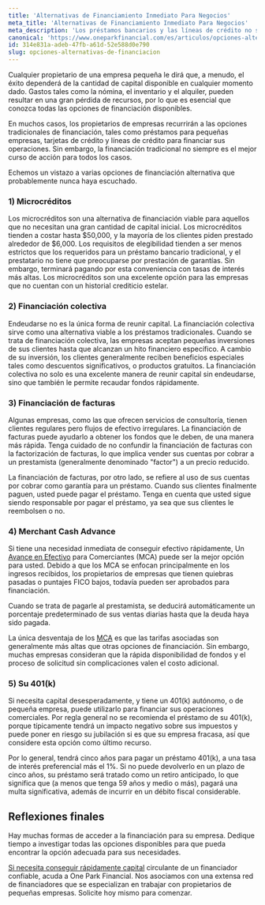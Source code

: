 ```yaml
---
title: 'Alternativas de Financiamiento Inmediato Para Negocios'
meta_title: 'Alternativas de Financiamiento Inmediato Para Negocios'
meta_description: 'Los préstamos bancarios y las lí­neas de crédito no son los unicos métodos para obtener fondos para su negocio. Conozca estas alternativas de financiamiento inmediato para empresas .'
canonical: 'https://www.oneparkfinancial.com/es/articulos/opciones-alternativas-de-financiacion'
id: 314e831a-adeb-47fb-a61d-52e588d0e790
slug: opciones-alternativas-de-financiacion
---
```

Cualquier propietario de una empresa pequeña le dirá que, a menudo, el éxito dependerá de la cantidad de capital disponible en cualquier momento dado. Gastos tales como la nómina, el inventario y el alquiler, pueden resultar en una gran pérdida de recursos, por lo que es esencial que conozca todas las opciones de financiación disponibles. 

En muchos casos, los propietarios de empresas recurrirán a las opciones tradicionales de financiación, tales como préstamos para pequeñas empresas, tarjetas de crédito y líneas de crédito para financiar sus operaciones. Sin embargo, la financiación tradicional no siempre es el mejor curso de acción para todos los casos. 

Echemos un vistazo a varias opciones de financiación alternativa que probablemente nunca haya escuchado.

### 1) Microcréditos

Los microcréditos son una alternativa de financiación viable para aquellos que no necesitan una gran cantidad de capital inicial. Los microcréditos tienden a costar hasta $50,000, y la mayoría de los clientes piden prestado alrededor de $6,000. Los requisitos de elegibilidad tienden a ser menos estrictos que los requeridos para un préstamo bancario tradicional, y el prestatario no tiene que preocuparse por prestación de garantías. Sin embargo, terminará pagando por esta conveniencia con tasas de interés más altas. Los microcréditos son una excelente opción para las empresas que no cuentan con un historial crediticio estelar. 

### 2) Financiación colectiva

Endeudarse no es la única forma de reunir capital. La financiación colectiva sirve como una alternativa viable a los préstamos tradicionales. Cuando se trata de financiación colectiva, las empresas aceptan pequeñas inversiones de sus clientes hasta que alcanzan un hito financiero específico. A cambio de su inversión, los clientes generalmente reciben beneficios especiales tales como descuentos significativos, o productos gratuitos. La financiación colectiva no solo es una excelente manera de reunir capital sin endeudarse, sino que también le permite recaudar fondos rápidamente. 

### 3) Financiación de facturas  

Algunas empresas, como las que ofrecen servicios de consultoría, tienen clientes regulares pero flujos de efectivo irregulares. La financiación de facturas puede ayudarlo a obtener los fondos que le deben, de una manera más rápida. Tenga cuidado de no confundir la financiación de facturas con la factorización de facturas, lo que implica vender sus cuentas por cobrar a un prestamista (generalmente denominado "factor") a un precio reducido.

La financiación de facturas, por otro lado, se refiere al uso de sus cuentas por cobrar como garantía para un préstamo. Cuando sus clientes finalmente paguen, usted puede pagar el préstamo. Tenga en cuenta que usted sigue siendo responsable por pagar el préstamo, ya sea que sus clientes le reembolsen o no. 


### 4)	Merchant Cash Advance 

Si tiene una necesidad inmediata de conseguir efectivo rápidamente, Un [Avance en Efectivo](https://www.oneparkfinancial.com/es/) para Comerciantes (MCA) puede ser la mejor opción para usted. Debido a que los MCA se enfocan principalmente en los ingresos recibidos, los propietarios de empresas que tienen quiebras pasadas o puntajes FICO bajos, todavía pueden ser aprobados para financiación.
 
Cuando se trata de pagarle al prestamista, se deducirá automáticamente un porcentaje predeterminado de sus ventas diarias hasta que la deuda haya sido pagada. 

La única desventaja de los [MCA](https://www.oneparkfinancial.com/es/articulos/por-que-anticipo-en-efectivo-es-mejor) es que las tarifas asociadas son generalmente más altas que otras opciones de financiación. Sin embargo, muchas empresas consideran que la rápida disponibilidad de fondos y el proceso de solicitud sin complicaciones valen el costo adicional.


### 5) Su 401(k)

Si necesita capital desesperadamente, y tiene un 401(k) autónomo, o de pequeña empresa, puede utilizarlo para financiar sus operaciones comerciales. Por regla general no se recomienda el préstamo de su 401(k), porque típicamente tendrá un impacto  negativo sobre sus impuestos y puede poner en riesgo su jubilación si es que su empresa fracasa, así que considere esta opción como último recurso.

Por lo general, tendrá cinco años para pagar un préstamo 401(k), a una tasa de interés preferencial más el 1%. Si no puede devolverlo en un plazo de cinco años, su préstamo será tratado como un retiro anticipado, lo que significa que (a menos que tenga 59 años y medio o más), pagará una multa significativa, además de incurrir en un débito fiscal considerable.  

## Reflexiones finales
 
Hay muchas formas de acceder a la financiación para su empresa. Dedique tiempo a investigar todas las opciones disponibles para que pueda encontrar la opción adecuada para sus necesidades. 

[Si necesita conseguir rápidamente capital](https://www.oneparkfinancial.com/es/preaprob) circulante de un financiador confiable, acuda a One Park Financial. Nos asociamos con una extensa red de financiadores que se especializan en trabajar con propietarios de pequeñas empresas. Solicite hoy mismo para comenzar.